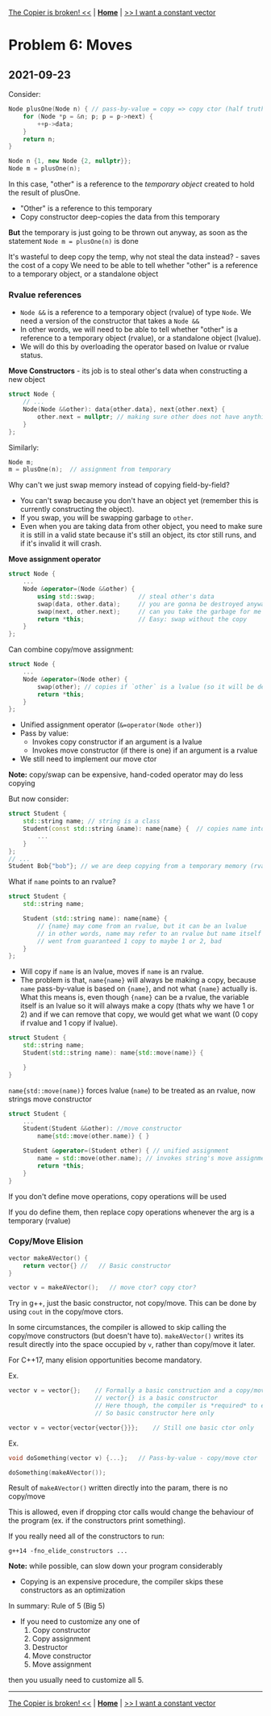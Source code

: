 [The Copier is broken! <<](./problem_5.md) | [**Home**](../README.md) | [>> I want a constant vector](./problem_7.md)

# Problem 6: Moves
## **2021-09-23**

Consider:

```C++
Node plusOne(Node n) { // pass-by-value = copy => copy ctor (half truth)
    for (Node *p = &n; p; p = p->next) {
        ++p->data;
    }
    return n;
}

Node n {1, new Node {2, nullptr}};
Node m = plusOne(n);
```

In this case, "other" is a reference to the *temporary object* created to hold the result of plusOne.

- "Other" is a reference to this temporary
- Copy constructor deep-copies the data from this temporary

**But** the temporary is just going to be thrown out anyway, as soon as the statement `Node m = plusOne(n)` is done

It's wasteful to deep copy the temp, why not steal the data instead? - saves the cost of a copy
We need to be able to tell whether "other" is a reference to a temporary object, or a standalone object

### **Rvalue references** 
- `Node &&` is a reference to a temporary object (rvalue) of type `Node`. We need a version of the constructor that takes a `Node &&`
- In other words, we will need to be able to tell whether "other" is a reference to a temporary object (rvalue), or a standalone object (lvalue).
- We will do this by overloading the operator based on lvalue or rvalue status.

**Move Constructors** - its job is to steal other's data when constructing a new object

```C++
struct Node {
    // ...
    Node(Node &&other): data{other.data}, next{other.next} {
        other.next = nullptr; // making sure other does not have anything left
    }
};
```
Similarly:
```C++
Node m;
m = plusOne(n);  // assignment from temporary
```

Why can't we just swap memory instead of copying field-by-field?
- You can't swap because you don't have an object yet (remember this is currently constructing the object). 
- If you swap, you will be swapping garbage to `other`.
- Even when you are taking data from other object, you need to make sure it is still in a valid state because it's still an object, its ctor still runs, and if it's invalid it will crash.

**Move assignment operator**
```C++
struct Node {
    ...
    Node &operator=(Node &&other) { 
        using std::swap;            // steal other's data
        swap(data, other.data);     // you are gonna be destroyed anyway
        swap(next, other.next);     // can you take the garbage for me
        return *this;               // Easy: swap without the copy
    }
};
```
Can combine copy/move assignment:
```C++
struct Node {
    ...
    Node &operator=(Node other) { 
        swap(other); // copies if `other` is a lvalue (so it will be destroyed when out of scope)
        return *this;
    }
};
```
- Unified assignment operator (`&=operator(Node other)`)
- Pass by value:
    - Invokes copy constructor if an argument is a lvalue
    - Invokes move constructor (if there is one) if an argument is a rvalue
- We still need to implement our move ctor

**Note:** copy/swap can be expensive, hand-coded operator may do less copying

But now consider:

```C++
struct Student {
    std::string name; // string is a class
    Student(const std::string &name): name{name} {  // copies name into field (uses copy ctor)
        ...
    }
};
// ...
Student Bob{"bob"}; // we are deep copying from a temporary memory (rvalue, we want to steal)
```

What if `name` points to an rvalue?

```C++
struct Student {
    std::string name;

    Student (std::string name): name{name} {  
        // {name} may come from an rvalue, but it can be an lvalue
        // in other words, name may refer to an rvalue but name itself is an lvalue
        // went from guaranteed 1 copy to maybe 1 or 2, bad
    }
};
```
- Will copy if `name` is an lvalue, moves if `name` is an rvalue.
- The problem is that, `name{name}` will always be making a copy, because `name` pass-by-value is based on `{name}`, and not what `{name}` actually is. What this means is, even though `{name}` can be a rvalue, the variable itself is an lvalue so it will always make a copy (thats why we have 1 or 2) and if we can remove that copy, we would get what we want (0 copy if rvalue and 1 copy if lvalue).
```C++
struct Student {
    std::string name;
    Student(std::string name): name{std::move(name)} {

    }
}
```
`name{std::move(name)}` forces lvalue (`name`) to be treated as an rvalue, now strings move constructor

```C++
struct Student {
    ...
    Student(Student &&other): //move constructor
        name{std::move(other.name)} { }

    Student &operator=(Student other) { // unified assignment
        name = std::move(other.name); // invokes string's move assignment
        return *this;
    }
}
```
If you don't define move operations, copy operations will be used

If you do define them, then replace copy operations whenever the arg is a temporary (rvalue)
### **Copy/Move Elision**

```C++
vector makeAVector() {
    return vector{} //   // Basic constructor
}

vector v = makeAVector();   // move ctor? copy ctor?
```

Try in g++, just the basic constructor, not copy/move. This can be done by using `cout` in the copy/move ctors.

In some circumstances, the compiler is allowed to skip calling the copy/move constructors (but doesn't have to). `makeAVector()` writes its result directly into the space occupied by `v`, rather than copy/move it later.

For C++17, many elision opportunities become mandatory.

Ex.
```C++
vector v = vector{};    // Formally a basic construction and a copy/move construction
                        // vector{} is a basic constructor
                        // Here though, the compiler is *required* to elide the copy/move
                        // So basic constructor here only 

vector v = vector{vector{vector{}}};    // Still one basic ctor only
```

Ex.
``` C++
void doSomething(vector v) {...};   // Pass-by-value - copy/move ctor

doSomething(makeAVector());
```
Result of `makeAVector()` written directly into the param, there is no copy/move

This is allowed, even if dropping ctor calls would change the behaviour of the program (ex. if the constructors print something).

If you really need all of the constructors to run:

`g++14 -fno_elide_constructors ...`

**Note:** while possible, can slow down your program considerably

- Copying is an expensive procedure, the compiler skips these constructors as an optimization

In summary: Rule of 5 (Big 5)

- If you need to customize any one of
  1. Copy constructor
  1. Copy assignment
  1. Destructor
  1. Move constructor
  1. Move assignment

then you usually need to customize all 5.

---
[The Copier is broken! <<](./problem_5.md) | [**Home**](../README.md) | [>> I want a constant vector](./problem_7.md)
